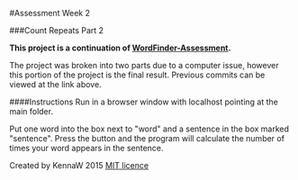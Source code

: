 #Assessment Week 2

###Count Repeats Part 2

**This project is a continuation of [WordFinder-Assessment](https://github.com/KennaW/wordfinder-assessment).**

The project was broken into two parts due to a computer issue, however this portion of the project is the final result. Previous commits can be viewed at the link above.

####Instructions
Run in a browser window with localhost pointing at the main folder.

Put one word into the box next to "word" and a sentence in the box marked "sentence". Press the button and the program will calculate the number of times your word appears in the sentence.

Created by KennaW 2015
[MIT licence](http://opensource.org/licenses/MIT)
